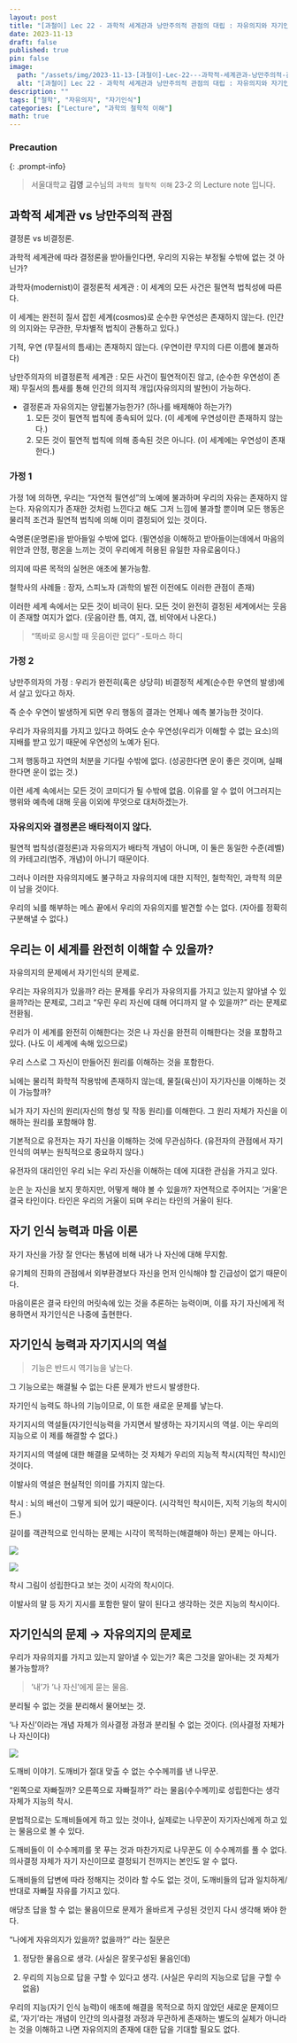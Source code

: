 ```yaml
---
layout: post
title: "[과철이] Lec 22 - 과학적 세계관과 낭만주의적 관점의 대립 : 자유의지와 자기인식"
date: 2023-11-13
draft: false
published: true
pin: false
image:
  path: "/assets/img/2023-11-13-[과철이]-Lec-22---과학적-세계관과-낭만주의적-관점의-대립-:-자유의지와-자기인식/0.png"
  alt: "[과철이] Lec 22 - 과학적 세계관과 낭만주의적 관점의 대립 : 자유의지와 자기인식"
description: ""
tags: ["철학", "자유의지", "자기인식"]
categories: ["Lecture", "과학의 철학적 이해"]
math: true
---
```



### Precaution


{: .prompt-info}


> 서울대학교 **김영** 교수님의 `과학의 철학적 이해` 23-2 의 Lecture note 입니다. 


## 과학적 세계관 vs 낭만주의적 관점


결정론 vs 비결정론.


과학적 세계관에 따라 결정론을 받아들인다면, 우리의 지유는 부정될 수밖에 없는 것 아닌가?


과학자(modernist)이 결정론적 세계관 : 이 세계의 모든 사건은 필연적 법칙성에 따른다.


이 세계는 완전히 질서 잡힌 세계(cosmos)로 순수한 우연성은 존재하지 않는다. (인간의 의지와는 무관한, 무차별적 법칙이 관통하고 있다.)


기적, 우연 (무질서의 틈새)는 존재하지 않는다. (우연이란 무지의 다른 이름에 불과하다)


낭만주의자의 비결정론적 세계관 : 모든 사건이 필연적이진 않고, (순수한 우연성이 존재) 무질서의 틈새를 통해 인간의 의지적 개입(자유의지의 발현)이 가능하다.

- 결정론과 자유의지는 양립불가능한가? (하나를 배제해야 하는가?)
	1. 모든 것이 필연적 법칙에 종속되어 있다. (이 세계에 우연성이란 존재하지 않는다.)
	2. 모든 것이 필연적 법칙에 의해 종속된 것은 아니다. (이 세계에는 우연성이 존재한다.)

### 가정 1


가정 1에 의하면, 우리는 “자연적 필연성”의 노예에 불과하며 우리의 자유는 존재하지 않는다. 자유의지가 존재한 것처럼 느낀다고 해도 그저 느낌에 불과할 뿐이며 모든 행동은 물리적 조건과 필연적 법칙에 의해 이미 결정되어 있는 것이다.


숙명론(운명론)을 받아들일 수밖에 없다. (필연성을 이해하고 받아들이는데에서 마음의 위안과 안정, 평온을 느끼는 것이 우리에게 허용된 유일한 자유로움이다.)


의지에 따른 목적의 실현은 애초에 불가능함.


철학사의 사례들 : 장자, 스피노자 (과학의 발전 이전에도 이러한 관점이 존재)


이러한 세계 속에서는 모든 것이 비극이 된다. 모든 것이 완전히 결정된 세계에서는 웃음이 존재할 여지가 없다. (웃음이란 틈, 여지, 갭, 비약에서 나온다.)


> “똑바로 응시할 때 웃음이란 없다” -토마스 하디


### 가정 2


낭만주의자의 가정 : 우리가 완전히(혹은 상당히) 비결정적 세계(순수한 우연의 발생)에서 살고 있다고 하자.


즉 순수 우연이 발생하게 되면 우리 행동의 결과는 언제나 예측 불가능한 것이다.


우리가 자유의지를 가지고 있다고 하여도 순수 우연성(우리가 이해할 수 없는 요소)의 지배를 받고 있기 때문에 우연성의 노예가 된다.


그저 행동하고 자연의 처분을 기다릴 수밖에 없다. (성공한다면 운이 좋은 것이며, 실패한다면 운이 없는 것.)


이런 세계 속에서는 모든 것이 코미디가 될 수밖에 없음. 이유를 알 수 없이 어그러지는 행위와 예측에 대해 웃음 이외에 무엇으로 대처하겠는가.


### 자유의지와 결정론은 배타적이지 않다.


필연적 법칙성(결정론)과 자유의지가 배타적 개념이 아니며, 이 둘은 동일한 수준(레벨)의 카테고리(범주, 개념)이 아니기 때문이다.


그러나 이러한 자유의지에도 불구하고 자유의지에 대한 지적인, 철학적인, 과학적 의문이 남을 것이다.


우리의 뇌를 해부하는 메스 끝에서 우리의 자유의지를 발견할 수는 없다. (자아를 정확히 구분해낼 수 없다.)


## 우리는 이 세계를 완전히 이해할 수 있을까?


자유의지의 문제에서 자기인식의 문제로.


우리는 자유의지가 있을까? 라는 문제를 우리가 자유의지를 가지고 있는지 알아낼 수 있을까?라는 문제로, 그리고 “우린 우리 자신에 대해 어디까지 알 수 있을까?” 라는 문제로 전환됨.


우리가 이 세계를 완전히 이해한다는 것은 나 자신을 완전히 이해한다는 것을 포함하고 있다. (나도 이 세계에 속해 있으므로)


우리 스스로 그 자신이 만들어진 원리를 이해하는 것을 포함한다.


뇌에는 물리적 화학적 작용밖에 존재하지 않는데, 물질(육신)이 자기자신을 이해하는 것이 가능할까?


뇌가 자기 자신의 원리(자신의 형성 및 작동 원리)를 이해한다. 그 원리 자체가 자신을 이해하는 원리를 포함해야 함.


기본적으로 유전자는 자기 자신을 이해하는 것에 무관심하다. (유전자의 관점에서 자기 인식의 여부는 원칙적으로 중요하지 않다.)


유전자의 대리인인 우리 뇌는 우리 자신을 이해하는 데에 지대한 관심을 가지고 있다.


눈은 눈 자신을 보지 못하지만, 어떻게 해야 볼 수 있을까? 자연적으로 주어지는 ’거울’은 결국 타인이다. 타인은 우리의 거울이 되며 우리는 타인의 거울이 된다.


## 자기 인식 능력과 마음 이론


자기 자신을 가장 잘 안다는 통념에 비해 내가 나 자신에 대해 무지함.


유기체의 진화의 관점에서 외부환경보다 자신을 먼저 인식해야 할 긴급성이 없기 때문이다.


마음이론은 결국 타인의 머릿속에 있는 것을 추론하는 능력이며, 이를 자기 자신에게 적용하면서 자기인식은 나중에 출현한다.


## 자기인식 능력과 자기지시의 역설


> 기능은 반드시 역기능을 낳는다.


그 기능으로는 해결될 수 없는 다른 문제가 반드시 발생한다.


자기인식 능력도 하나의 기능이므로, 이 또한 새로운 문제를 낳는다.


자기지시의 역설들(자기인식능력을 가지면서 발생하는 자기지시의 역설. 이는 우리의 지능으로 이 제를 해결할 수 없다.)


자기지시의 역설에 대한 해결을 모색하는 것 자체가 우리의 지능적 착시(지적인 착시)인 것이다.


이발사의 역설은 현실적인 의미를 가지지 않는다.


착시 : 뇌의 배선이 그렇게 되어 있기 때문이다. (시각적인 착시이든, 지적 기능의 착시이든.)


길이를 객관적으로 인식하는 문제는 시각이 목적하는(해결해야 하는) 문제는 아니다.


![](/assets/img/2023-11-13-[과철이]-Lec-22---과학적-세계관과-낭만주의적-관점의-대립-:-자유의지와-자기인식/0.png)


![](/assets/img/2023-11-13-[과철이]-Lec-22---과학적-세계관과-낭만주의적-관점의-대립-:-자유의지와-자기인식/1.png)


착시 그림이 성립한다고 보는 것이 시각의 착시이다.


이발사의 말 등 자기 지시를 포함한 말이 말이 된다고 생각하는 것은 지능의 착시이다.


## 자기인식의 문제 → 자유의지의 문제로


우리가 자유의지를 가지고 있는지 알아낼 수 있는가? 혹은 그것을 알아내는 것 자체가 불가능할까?


> ’내’가 ’나 자신’에게 묻는 물음.


분리될 수 없는 것을 분리해서 물어보는 것.


‘나 자신’이라는 개념 자체가 의사결정 과정과 분리될 수 없는 것이다. (의사결정 자체가 나 자신이다)


![](/assets/img/2023-11-13-[과철이]-Lec-22---과학적-세계관과-낭만주의적-관점의-대립-:-자유의지와-자기인식/2.png)


도깨비 이야기. 도깨비가 절대 맞출 수 없는 수수께끼를 낸 나무꾼. 


“왼쪽으로 자빠질까? 오른쪽으로 자빠질까?” 라는 물음(수수께끼)로 성립한다는 생각 자체가 지능의 착시.


문법적으로는 도깨비들에게 하고 있는 것이나, 실제로는 나무꾼이 자기자신에게 하고 있는 물음으로 볼 수 있다.


도깨비들이 이 수수께끼를 못 푸는 것과 마찬가지로 나무꾼도 이 수수께끼를 풀 수 없다. 의사결정 자체가 자기 자신이므로 결정되기 전까지는 본인도 알 수 없다.


도깨비들의 답변에 따라 정해지는 것이라 할 수도 없는 것이, 도깨비들의 답과 일치하게/반대로 자빠질 자유를 가지고 있다.


애당초 답을 할 수 없는 물음이므로 문제가 올바르게 구성된 것인지 다시 생각해 봐야 한다.


“나에게 자유의지가 있을까? 없을까?” 라는 질문은


1. 정당한 물음으로 생각. (사실은 잘못구성된 물음인데)


2. 우리의 지능으로 답을 구할 수 있다고 생각. (사실은 우리의 지능으로 답을 구할 수 없음)


우리의 지능(자기 인식 능력)이 애초에 해결을 목적으로 하지 않았던 새로운 문제이므로, ‘자기’라는 개념이 인간의 의사결정 과정과 무관하게 존재하는 별도의 실체가 아니라는 것을 이해하고 나면 자유의지의 존재에 대한 답을 기대할 필요도 없다.


<script>
  window.MathJax = {
    tex: {
      macros: {
        R: "\\mathbb{R}",
        N: "\\mathbb{N}",
        Z: "\\mathbb{Z}",
        Q: "\\mathbb{Q}",
        C: "\\mathbb{C}",
        proj: "\\operatorname{proj}",
        rank: "\\operatorname{rank}",
        im: "\\operatorname{im}",
        dom: "\\operatorname{dom}",
        codom: "\\operatorname{codom}",
        argmax: "\\operatorname*{arg\,max}",
        argmin: "\\operatorname*{arg\,min}",
        "\{": "\\lbrace",
        "\}": "\\rbrace",
        sub: "\\subset",
        sup: "\\supset",
        sube: "\\subseteq",
        supe: "\\supseteq"
      },
      tags: "ams",
      strict: false, 
      inlineMath: [["$", "$"], ["\\(", "\\)"]],
      displayMath: [["$$", "$$"], ["\\[", "\\]"]]
    },
    options: {
      skipHtmlTags: ["script", "noscript", "style", "textarea", "pre"]
    }
  };
</script>
<script async src="https://cdn.jsdelivr.net/npm/mathjax@3/es5/tex-mml-chtml.js"></script>
